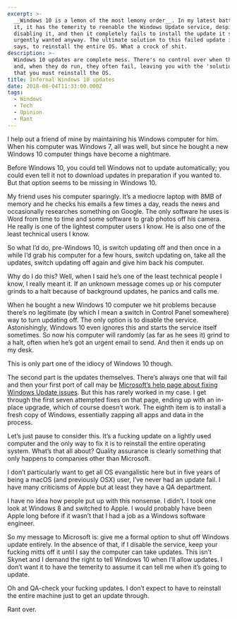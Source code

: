 ```yaml
---
excerpt: >-
  __Windows 10 is a lemon of the most lemony order__. In my latest battle with
  it, it has the temerity to reenable the Windows Update service, despite me
  disabling it, and then it completely fails to install the update it so
  urgently wanted anyway. The ultimate solution to this failed update is, it
  says, to reinstall the entire OS. What a crock of shit.
description: >-
  Windows 10 updates are complete mess. There's no control over when they'll run
  and, when they do run, they often fail, leaving you with the 'solution' being
  that you must reinstall the OS.
title: Infernal Windows 10 updates
date: 2018-06-04T11:33:00.000Z
tags:
  - Windows
  - Tech
  - Opinion
  - Rant
---
```

I help out a friend of mine by maintaining his Windows computer for him. When his computer was Windows 7, all was well, but since he bought a new Windows 10 computer things have become a nightmare.

Before Windows 10, you could tell Windows not to update automatically; you could even tell it not to download updates in preparation if you wanted to. But that option seems to be missing in Windows 10.

My friend uses his computer sparingly. It’s a mediocre laptop with 8MB of memory and he checks his emails a few times a day, reads the news and occasionally researches something on Google. The only software he uses is Word from time to time and some software to grab photos off his camera. He really is one of the lightest computer users I know. He is also one of the least technical users I know.

So what I’d do, pre-Windows 10, is switch updating off and then once in a while I’d grab his computer for a few hours, switch updating on, take all the updates, switch updating off again and give him back his computer.

Why do I do this? Well, when I said he’s one of the least technical people I know, I really meant it. If an unknown message comes up or his computer grinds to a halt because of background updates, he panics and calls me.

When he bought a new Windows 10 computer we hit problems because there’s no legitimate (by which I mean a switch in Control Panel somewhere) way to turn updating off. The only option is to disable the service. Astonishingly, Windows 10 even ignores this and starts the service itself sometimes. So now his computer will randomly (as far as he sees it) grind to a halt, often when he’s got an urgent email to send. And then it ends up on my desk.

This is only part one of the idiocy of Windows 10 though.

The second part is the updates themselves. There’s always one that will fail and then your first port of call may be [Microsoft’s help page about fixing Windows Update issues](https://support.microsoft.com/en-gb/help/10164/fix-windows-update-errors). But this has rarely worked in my case. I get through the first seven attempted fixes on that page, ending up with an in-place upgrade, which of course doesn’t work. The eighth item is to install a fresh copy of Windows, essentially zapping all apps and data in the process.

Let’s just pause to consider this. It’s a fucking update on a lightly used computer and the only way to fix it is to reinstall the entire operating system. What’s that all about? Quality assurance is clearly something that only happens to companies other than Microsoft.

I don’t particularly want to get all OS evangalistic here but in five years of being a macOS (and previously OSX) user, I’ve never had an update fail. I have many criticisms of Apple but at least they have a QA department.

I have no idea how people put up with this nonsense. I didn’t. I took one look at Windows 8 and switched to Apple. I would probably have been Apple long before if it wasn’t that I had a job as a Windows software engineer.

So my message to Microsoft is: give me a formal option to shut off Windows update entirely. In the absence of that, if I disable the service, keep your fucking mitts off it until I say the computer can take updates. This isn’t Skynet and I demand the right to tell Windows 10 when I’ll allow updates. I don’t want it to have the temerity to assume it can tell me when it’s going to update.

Oh and QA-check your fucking updates. I don’t expect to have to reinstall the entire machine just to get an update through.

Rant over.


